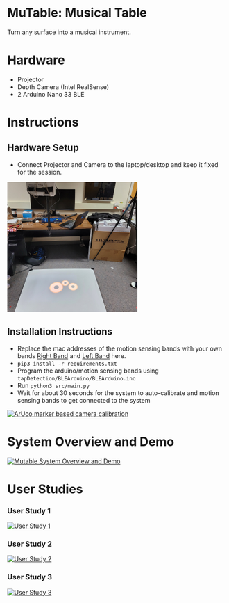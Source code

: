 # MuTable: Musical Table
Turn any surface into a musical instrument.

# Hardware
- Projector
- Depth Camera (Intel RealSense)
- 2 Arduino Nano 33 BLE

# Instructions

## Hardware Setup
- Connect Projector and Camera to the laptop/desktop and keep it fixed for the session.

<img src="./assets/setup2.jpg" alt="Mount for Projector and Camera" width="300"/>


## Installation Instructions
- Replace the mac addresses of the motion sensing bands with your own bands [Right Band](https://github.com/akash17mittal/muTable/blob/main/src/ble_tap_receiver.py#L113) and [Left Band](https://github.com/akash17mittal/muTable/blob/main/src/ble_tap_receiver.py#L94) here. 
- `pip3 install -r requirements.txt`
- Program the arduino/motion sensing bands using `tapDetection/BLEArduino/BLEArduino.ino`
- Run `python3 src/main.py`
- Wait for about 30 seconds for the system to auto-calibrate and motion sensing bands to get connected to the system

[![ArUco marker based camera calibration](https://img.youtube.com/vi/orv01SSwh58/0.jpg)](https://youtu.be/orv01SSwh58)

# System Overview and Demo
[![Mutable System Overview and Demo](https://img.youtube.com/vi/Gw5PWL1ZBjk/0.jpg)](https://www.youtube.com/watch?v=Gw5PWL1ZBjk&list=PLX5OEonfMsZr1u8KjgrY1cMp8poRRv-LF&index=8)

# User Studies

### User Study 1
[![User Study 1](https://img.youtube.com/vi/jDGnFMR6C9o/0.jpg)](https://youtu.be/jDGnFMR6C9o)

### User Study 2
[![User Study 2](https://img.youtube.com/vi/N4G_yXEIZEw/0.jpg)](https://youtu.be/N4G_yXEIZEw)

### User Study 3
[![User Study 3](https://img.youtube.com/vi/jGTT_nC8-Ss/0.jpg)](https://youtu.be/jGTT_nC8-Ss)
 